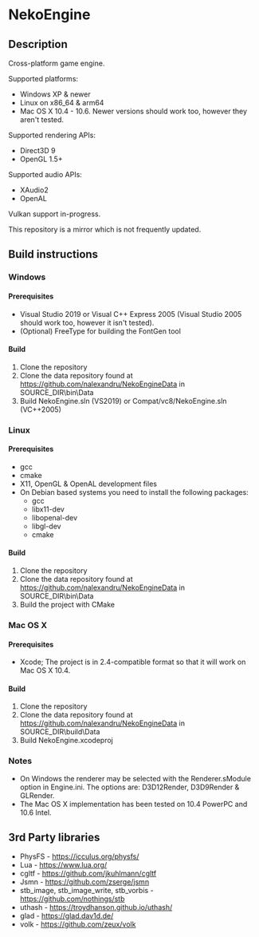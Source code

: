 # NekoEngine

## Description

Cross-platform game engine.

Supported platforms:
* Windows XP & newer
* Linux on x86_64 & arm64
* Mac OS X 10.4 - 10.6. Newer versions should work too, however they aren't tested.

Supported rendering APIs:
* Direct3D 9
* OpenGL 1.5+

Supported audio APIs:
* XAudio2
* OpenAL

Vulkan support in-progress.

This repository is a mirror which is not frequently updated.

## Build instructions

### Windows

#### Prerequisites
* Visual Studio 2019 or Visual C++ Express 2005 (Visual Studio 2005 should work too, however it isn't tested).
* (Optional) FreeType for building the FontGen tool

#### Build
1. Clone the repository
2. Clone the data repository found at https://github.com/nalexandru/NekoEngineData in SOURCE_DIR\bin\Data
3. Build NekoEngine.sln (VS2019) or Compat/vc8/NekoEngine.sln (VC++2005)

### Linux

#### Prerequisites
* gcc
* cmake
* X11, OpenGL & OpenAL development files
* On Debian based systems you need to install the following packages:
	* gcc
	* libx11-dev
	* libopenal-dev
	* libgl-dev
	* cmake

#### Build
1. Clone the repository
2. Clone the data repository found at https://github.com/nalexandru/NekoEngineData in SOURCE_DIR\bin\Data
3. Build the project with CMake

### Mac OS X

#### Prerequisites
* Xcode; The project is in 2.4-compatible format so that it will work on Mac OS X 10.4.

#### Build
1. Clone the repository
2. Clone the data repository found at https://github.com/nalexandru/NekoEngineData in SOURCE_DIR\build\Data
3. Build NekoEngine.xcodeproj

### Notes
* On Windows the renderer may be selected with the Renderer.sModule option in Engine.ini. The options are: D3D12Render, D3D9Render & GLRender.
* The Mac OS X implementation has been tested on 10.4 PowerPC and 10.6 Intel.

## 3rd Party libraries

* PhysFS - https://icculus.org/physfs/
* Lua - https://www.lua.org/
* cgltf - https://github.com/jkuhlmann/cgltf
* Jsmn - https://github.com/zserge/jsmn
* stb_image, stb_image_write, stb_vorbis - https://github.com/nothings/stb
* uthash - https://troydhanson.github.io/uthash/
* glad - https://glad.dav1d.de/
* volk - https://github.com/zeux/volk
